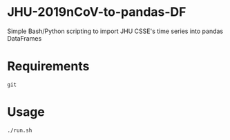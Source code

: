 # JHU-2019nCoV-to-pandas-DF
Simple Bash/Python scripting to import JHU CSSE's time series into pandas DataFrames

# Requirements
`git`

# Usage
```
./run.sh
```
